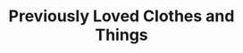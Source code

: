 ---
title: "Previously Loved Clothes and Things"
url: /saint-johns/previously-loved-clothes-and-things/
shop: Kleidung
---